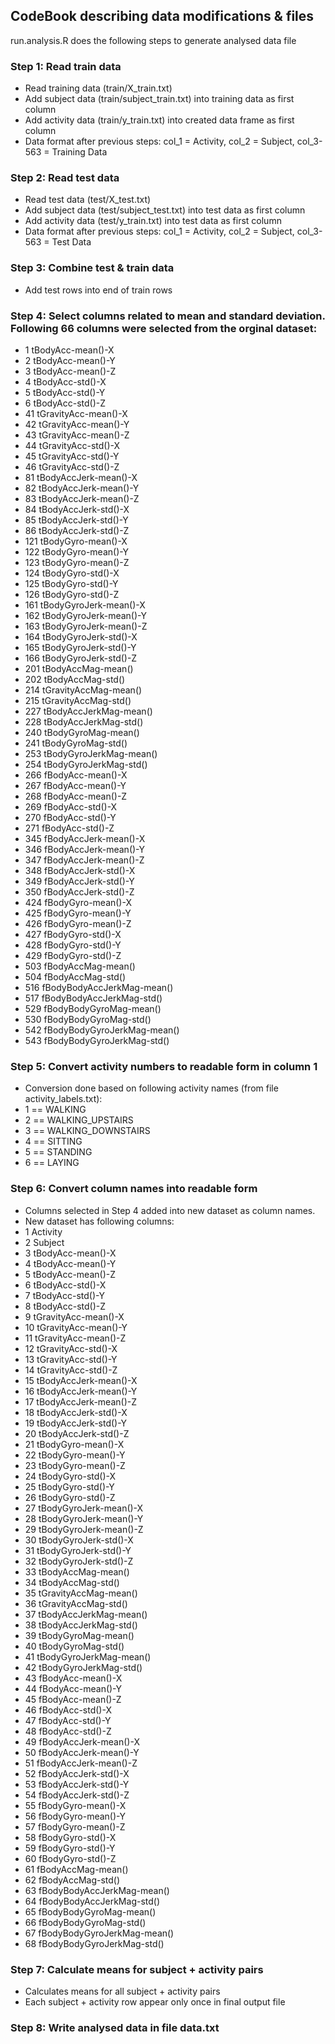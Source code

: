 ## CodeBook describing data modifications & files

 run.analysis.R does the following steps to generate analysed data file

### Step 1: Read train data
* Read training data (train/X_train.txt)
* Add subject data (train/subject_train.txt) into training data as first column
* Add activity data (train/y_train.txt) into created data frame as first column
* Data format after previous steps: col_1 = Activity, col_2 = Subject, col_3-563 = Training Data

### Step 2: Read test data
* Read test data (test/X_test.txt)
* Add subject data (test/subject_test.txt) into test data as first column
* Add activity data (test/y_train.txt) into test data as first column
* Data format after previous steps: col_1 = Activity, col_2 = Subject, col_3-563 = Test Data


### Step 3: Combine test & train data
* Add test rows into end of train rows

### Step 4: Select columns related to mean and standard deviation. Following 66 columns were selected from the orginal dataset:
* 1 tBodyAcc-mean()-X
* 2 tBodyAcc-mean()-Y
* 3 tBodyAcc-mean()-Z
* 4 tBodyAcc-std()-X
* 5 tBodyAcc-std()-Y
* 6 tBodyAcc-std()-Z
* 41 tGravityAcc-mean()-X
* 42 tGravityAcc-mean()-Y
* 43 tGravityAcc-mean()-Z
* 44 tGravityAcc-std()-X
* 45 tGravityAcc-std()-Y
* 46 tGravityAcc-std()-Z
* 81 tBodyAccJerk-mean()-X
* 82 tBodyAccJerk-mean()-Y
* 83 tBodyAccJerk-mean()-Z
* 84 tBodyAccJerk-std()-X
* 85 tBodyAccJerk-std()-Y
* 86 tBodyAccJerk-std()-Z
* 121 tBodyGyro-mean()-X
* 122 tBodyGyro-mean()-Y
* 123 tBodyGyro-mean()-Z
* 124 tBodyGyro-std()-X
* 125 tBodyGyro-std()-Y
* 126 tBodyGyro-std()-Z
* 161 tBodyGyroJerk-mean()-X
* 162 tBodyGyroJerk-mean()-Y
* 163 tBodyGyroJerk-mean()-Z
* 164 tBodyGyroJerk-std()-X
* 165 tBodyGyroJerk-std()-Y
* 166 tBodyGyroJerk-std()-Z
* 201 tBodyAccMag-mean()
* 202 tBodyAccMag-std()
* 214 tGravityAccMag-mean()
* 215 tGravityAccMag-std()
* 227 tBodyAccJerkMag-mean()
* 228 tBodyAccJerkMag-std()
* 240 tBodyGyroMag-mean()
* 241 tBodyGyroMag-std()
* 253 tBodyGyroJerkMag-mean()
* 254 tBodyGyroJerkMag-std()
* 266 fBodyAcc-mean()-X
* 267 fBodyAcc-mean()-Y
* 268 fBodyAcc-mean()-Z
* 269 fBodyAcc-std()-X
* 270 fBodyAcc-std()-Y
* 271 fBodyAcc-std()-Z
* 345 fBodyAccJerk-mean()-X
* 346 fBodyAccJerk-mean()-Y
* 347 fBodyAccJerk-mean()-Z
* 348 fBodyAccJerk-std()-X
* 349 fBodyAccJerk-std()-Y
* 350 fBodyAccJerk-std()-Z
* 424 fBodyGyro-mean()-X
* 425 fBodyGyro-mean()-Y
* 426 fBodyGyro-mean()-Z
* 427 fBodyGyro-std()-X
* 428 fBodyGyro-std()-Y
* 429 fBodyGyro-std()-Z
* 503 fBodyAccMag-mean()
* 504 fBodyAccMag-std()
* 516 fBodyBodyAccJerkMag-mean()
* 517 fBodyBodyAccJerkMag-std()
* 529 fBodyBodyGyroMag-mean()
* 530 fBodyBodyGyroMag-std()
* 542 fBodyBodyGyroJerkMag-mean()
* 543 fBodyBodyGyroJerkMag-std()

### Step 5: Convert activity numbers to readable form in column 1
* Conversion done based on following activity names (from file activity_labels.txt):
* 1 == WALKING
* 2 == WALKING_UPSTAIRS
* 3 == WALKING_DOWNSTAIRS
* 4 == SITTING
* 5 == STANDING
* 6 == LAYING

### Step 6: Convert column names into readable form
* Columns selected in Step 4 added into new dataset as column names.
* New dataset has following columns:
* 1 Activity
* 2 Subject
* 3 tBodyAcc-mean()-X
* 4 tBodyAcc-mean()-Y
* 5 tBodyAcc-mean()-Z
* 6 tBodyAcc-std()-X
* 7 tBodyAcc-std()-Y
* 8 tBodyAcc-std()-Z
* 9 tGravityAcc-mean()-X
* 10 tGravityAcc-mean()-Y
* 11 tGravityAcc-mean()-Z
* 12 tGravityAcc-std()-X
* 13 tGravityAcc-std()-Y
* 14 tGravityAcc-std()-Z
* 15 tBodyAccJerk-mean()-X
* 16 tBodyAccJerk-mean()-Y
* 17 tBodyAccJerk-mean()-Z
* 18 tBodyAccJerk-std()-X
* 19 tBodyAccJerk-std()-Y
* 20 tBodyAccJerk-std()-Z
* 21 tBodyGyro-mean()-X
* 22 tBodyGyro-mean()-Y
* 23 tBodyGyro-mean()-Z
* 24 tBodyGyro-std()-X
* 25 tBodyGyro-std()-Y
* 26 tBodyGyro-std()-Z
* 27 tBodyGyroJerk-mean()-X
* 28 tBodyGyroJerk-mean()-Y
* 29 tBodyGyroJerk-mean()-Z
* 30 tBodyGyroJerk-std()-X
* 31 tBodyGyroJerk-std()-Y
* 32 tBodyGyroJerk-std()-Z
* 33 tBodyAccMag-mean()
* 34 tBodyAccMag-std()
* 35 tGravityAccMag-mean()
* 36 tGravityAccMag-std()
* 37 tBodyAccJerkMag-mean()
* 38 tBodyAccJerkMag-std()
* 39 tBodyGyroMag-mean()
* 40 tBodyGyroMag-std()
* 41 tBodyGyroJerkMag-mean()
* 42 tBodyGyroJerkMag-std()
* 43 fBodyAcc-mean()-X
* 44 fBodyAcc-mean()-Y
* 45 fBodyAcc-mean()-Z
* 46 fBodyAcc-std()-X
* 47 fBodyAcc-std()-Y
* 48 fBodyAcc-std()-Z
* 49 fBodyAccJerk-mean()-X
* 50 fBodyAccJerk-mean()-Y
* 51 fBodyAccJerk-mean()-Z
* 52 fBodyAccJerk-std()-X
* 53 fBodyAccJerk-std()-Y
* 54 fBodyAccJerk-std()-Z
* 55 fBodyGyro-mean()-X
* 56 fBodyGyro-mean()-Y
* 57 fBodyGyro-mean()-Z
* 58 fBodyGyro-std()-X
* 59 fBodyGyro-std()-Y
* 60 fBodyGyro-std()-Z
* 61 fBodyAccMag-mean()
* 62 fBodyAccMag-std()
* 63 fBodyBodyAccJerkMag-mean()
* 64 fBodyBodyAccJerkMag-std()
* 65 fBodyBodyGyroMag-mean()
* 66 fBodyBodyGyroMag-std()
* 67 fBodyBodyGyroJerkMag-mean()
* 68 fBodyBodyGyroJerkMag-std()

### Step 7: Calculate means for subject + activity pairs
* Calculates means for all subject + activity pairs
* Each subject + activity row appear only once in final output file

### Step 8: Write analysed data in file data.txt

